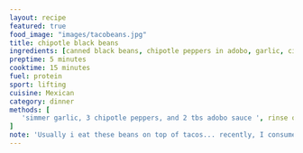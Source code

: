 ```yaml
---
layout: recipe
featured: true
food_image: "images/tacobeans.jpg" 
title: chipotle black beans 
ingredients: [canned black beans, chipotle peppers in adobo, garlic, cilantro, oil, water]
preptime: 5 minutes
cooktime: 15 minutes
fuel: protein
sport: lifting
cuisine: Mexican
category: dinner
methods: [
   'simmer garlic, 3 chipotle peppers, and 2 tbs adobo sauce ', rinse or don't rinse black beans and add to the pot, let cook over medium heat while adding water to consistency desired'
]
note: 'Usually i eat these beans on top of tacos... recently, I consume them all before mustering energy to make tacos'
---
```

